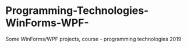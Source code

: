 # Programming-Technologies-WinForms-WPF-
Some WinForms/WPF projects, course - programming technologies 2019
